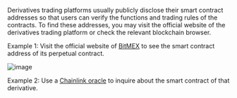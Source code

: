 Derivatives trading platforms usually publicly disclose their smart contract addresses so that users can verify the functions and trading rules of the contracts. To find these addresses, you may visit the official website of the derivatives trading platform or check the relevant blockchain browser.

Example 1: Visit the official website of [BitMEX](https://www.bitmex.com/) to see the smart contract address of its perpetual contract.

![image](https://docs.codatta.io/~gitbook/image?url=https%3A%2F%2F1881594289-files.gitbook.io%2F%7E%2Ffiles%2Fv0%2Fb%2Fgitbook-x-prod.appspot.com%2Fo%2Fspaces%252F1R7hte14lgxgSWN8B4ik%252Fuploads%252FovuGnY3DYLMWwg34q7VL%252Fimage.png%3Falt%3Dmedia%26token%3D939ca101-e6f9-43f1-8ab2-9c5563822b32&width=768&dpr=4&quality=100&sign=89077768&sv=1)

Example 2: Use a [Chainlink oracle](https://chain.link/) to inquire about the smart contract of that derivative.
